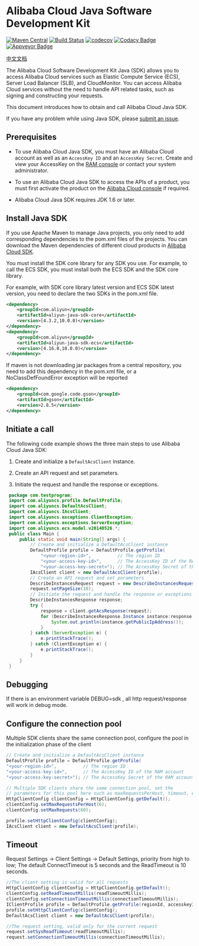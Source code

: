 # Alibaba Cloud Java Software Development Kit

[![Maven Central](https://img.shields.io/maven-central/v/com.aliyun/aliyun-java-sdk-core.svg?label=Maven%20Central)](https://search.maven.org/search?q=g:%22com.aliyun%22%20AND%20a:%22aliyun-java-sdk-core%22)
[![Build Status](https://travis-ci.org/aliyun/aliyun-openapi-java-sdk.svg?branch=master)](https://travis-ci.org/aliyun/aliyun-openapi-java-sdk)
[![codecov](https://codecov.io/gh/aliyun/aliyun-openapi-java-sdk/branch/master/graph/badge.svg)](https://codecov.io/gh/aliyun/aliyun-openapi-java-sdk)
[![Codacy Badge](https://api.codacy.com/project/badge/Grade/aef3826e57ca444fb217bab8edaed195)](https://www.codacy.com/app/aliyun/aliyun-openapi-java-sdk?utm_source=github.com&amp;utm_medium=referral&amp;utm_content=aliyun/aliyun-openapi-java-sdk&amp;utm_campaign=Badge_Grade)
[![Appveyor Badge](https://ci.appveyor.com/api/projects/status/bymi868y6443gwdp?svg=true)](https://ci.appveyor.com/project/aliyun/aliyun-openapi-java-sdk)

[中文文档](./README_zh.md)

The Alibaba Cloud Software Development Kit Java (SDK) allows you to access Alibaba Cloud services such as Elastic Compute Service (ECS), Server Load Balancer (SLB), and CloudMonitor. You can access Alibaba Cloud services without the need to handle API related tasks, such as signing and constructing your requests.

This document introduces how to obtain and call Alibaba Cloud Java SDK.

If you have any problem while using Java SDK, please [submit an issue](https://github.com/aliyun/aliyun-openapi-java-sdk/issues/new).

## Prerequisites

-  To use Alibaba Cloud Java SDK, you must have an Alibaba Cloud account as well as an `AccessKey ID` and an `AccessKey Secret`. Create and view your AccessKey on the [RAM console](https://ram.console.aliyun.com "RAM console") or contact your system administrator.

- To use an Alibaba Cloud Java SDK to access the APIs of a product, you must first activate the product on the [Alibaba Cloud console](https://home.console.aliyun.com/?spm=5176.doc52740.2.4.QKZk8w) if required.

-  Alibaba Cloud Java SDK requires JDK 1.6 or later.

## Install Java SDK

If you use Apache Maven to manage Java projects, you only need to add corresponding dependencies to the pom.xml files of the projects. You can download the Maven dependencies of different cloud products in [Alibaba Cloud SDK](https://www.alibabacloud.com/support/developer-resources?spm=a3c0i.7911826.675768.dnavresources1.32a0737buJ2Rr4).

You must install the SDK core library for any SDK you use. For example, to call the ECS SDK, you must install both the ECS SDK and the SDK core library.

For example, with SDK core library latest version and ECS SDK latest version, you need to declare the two SDKs in the pom.xml file.

```xml
<dependency>
    <groupId>com.aliyun</groupId>
    <artifactId>aliyun-java-sdk-core</artifactId>
    <version>[4.3.2,10.0.0)</version>
</dependency>
<dependency>
    <groupId>com.aliyun</groupId>
    <artifactId>aliyun-java-sdk-ecs</artifactId>
    <version>[4.16.0,10.0.0)</version>
</dependency>
```

If maven is not downloading jar packages from a central repository, you need to add this dependency in the pom.xml file, or a NoClassDefFoundError exception will be reported
```xml
<dependency>
    <groupId>com.google.code.gson</groupId>
    <artifactId>gson</artifactId>
    <version>2.8.5</version>
</dependency>
```
## Initiate a call

The following code example shows the three main steps to use Alibaba Cloud Java SDK:

1. Create and initialize a `DefaultAcsClient` instance.

2. Create an API request and set parameters.

3. Initiate the request and handle the response or exceptions.

```java
 package com.testprogram;
 import com.aliyuncs.profile.DefaultProfile;
 import com.aliyuncs.DefaultAcsClient;
 import com.aliyuncs.IAcsClient;
 import com.aliyuncs.exceptions.ClientException;
 import com.aliyuncs.exceptions.ServerException;
 import com.aliyuncs.ecs.model.v20140526.*;
 public class Main {
     public static void main(String[] args) {
         // Create and initialize a DefaultAcsClient instance
         DefaultProfile profile = DefaultProfile.getProfile(
             "<your-region-id>",          // The region ID
             "<your-access-key-id>",      // The AccessKey ID of the RAM account
             "<your-access-key-secret>"); // The AccessKey Secret of the RAM account
         IAcsClient client = new DefaultAcsClient(profile);
         // Create an API request and set parameters
         DescribeInstancesRequest request = new DescribeInstancesRequest();
         request.setPageSize(10);
         // Initiate the request and handle the response or exceptions
         DescribeInstancesResponse response;
         try {
             response = client.getAcsResponse(request);
             for (DescribeInstancesResponse.Instance instance:response.getInstances()) {
                 System.out.println(instance.getPublicIpAddress());
             }
         } catch (ServerException e) {
             e.printStackTrace();
         } catch (ClientException e) {
             e.printStackTrace();
         }
     }
 }
```

## Debugging
If there is an environment variable DEBUG=sdk , all http request/response will work in debug mode.

## Configure the connection pool
Multiple SDK clients share the same connection pool, configure the pool in the initialization phase of the client
```java
// Create and initialize a DefaultAcsClient instance
DefaultProfile profile = DefaultProfile.getProfile(
"<your-region-id>",          // The region ID
"<your-access-key-id>",      // The AccessKey ID of the RAM account
"<your-access-key-secret>"); // The AccessKey Secret of the RAM account

// Multiple SDK clients share the same connection pool, set the
// parameters for this pool here such as maxRequestsPerHost, timeout, etc.
HttpClientConfig clientConfig = HttpClientConfig.getDefault();
clientConfig.setMaxRequestsPerHost(6);
clientConfig.setMaxRequests(60);

profile.setHttpClientConfig(clientConfig);
IAcsClient client = new DefaultAcsClient(profile);
```

## Timeout
Request Settings -> Client Settings -> Default Settings, priority from high to low;
The default ConnectTimeout is 5 seconds and the ReadTimeout is 10 seconds.
```java
//The client setting is valid for all requests
HttpClientConfig clientConfig = HttpClientConfig.getDefault();
clientConfig.setReadTimeoutMillis(readTimeoutMillis);
clientConfig.setConnectionTimeoutMillis(connectionTimeoutMillis);
IClientProfile profile = DefaultProfile.getProfile(regionId, accesskeyId, accesskeySecret);
profile.setHttpClientConfig(clientConfig);
DefaultAcsClient client = new DefaultAcsClient(profile);

//The request setting, valid only for the current request
request.setSysReadTimeout(readTimeoutMillis);
request.setConnectionTimeoutMillis(connectionTimeoutMillis);
```